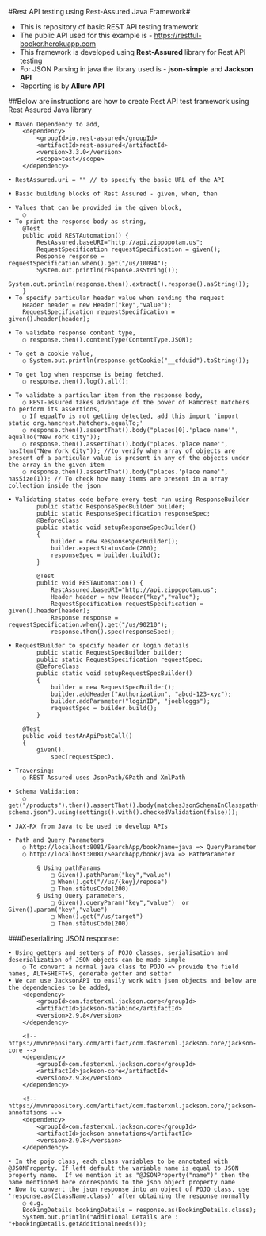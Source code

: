 #Rest API testing using Rest-Assured Java Framework#

- This is repository of basic REST API testing framework
- The public API used for this example is - https://restful-booker.herokuapp.com
- This framework is developed using **Rest-Assured** library for Rest API testing
- For JSON Parsing in java the library used is - **json-simple** and **Jackson API**
- Reporting is by **Allure API**

##Below are instructions are how to create Rest API test framework using Rest Assured Java library

	• Maven Dependency to add,
		<dependency>
		    <groupId>io.rest-assured</groupId>
		    <artifactId>rest-assured</artifactId>
		    <version>3.3.0</version>
		    <scope>test</scope>
		</dependency>
		
	• RestAssured.uri = "" // to specify the basic URL of the API

	• Basic building blocks of Rest Assured - given, when, then
	
	• Values that can be provided in the given block,
		○ 
	• To print the response body as string,
		@Test
		public void RESTAutomation() {
			RestAssured.baseURI="http://api.zippopotam.us";
			RequestSpecification requestSpecification = given();
			Response response = requestSpecification.when().get("/us/10094");
			System.out.println(response.asString());
			System.out.println(response.then().extract().response().asString());
		}
	• To specify particular header value when sending the request
		Header header = new Header("key","value");
		RequestSpecification requestSpecification = given().header(header);
				
	• To validate response content type,
		○ response.then().contentType(ContentType.JSON);
	
	• To get a cookie value,
		○ System.out.println(response.getCookie("__cfduid").toString());
	
	• To get log when response is being fetched,
		○ response.then().log().all();
	
	• To validate a particular item from the response body,
		○ REST-assured takes advantage of the power of Hamcrest matchers to perform its assertions,
		○ If equalTo is not getting detected, add this import 'import static org.hamcrest.Matchers.equalTo;'
		○ response.then().assertThat().body("places[0].'place name'", equalTo("New York City"));
		○ response.then().assertThat().body("places.'place name'", hasItem("New York City")); //to verify when array of objects are present of a particular value is present in any of the objects under the array in the given item
		○ response.then().assertThat().body("places.'place name'", hasSize(1)); // To check how many items are present in a array collection inside the json
		
	• Validating status code before every test run using ResponseBuilder
		    public static ResponseSpecBuilder builder;
		    public static ResponseSpecification responseSpec;
		    @BeforeClass
		    public static void setupResponseSpecBuilder()
		    {
		        builder = new ResponseSpecBuilder();
		        builder.expectStatusCode(200);
		        responseSpec = builder.build();
		    }
			
			@Test
			public void RESTAutomation() {
				RestAssured.baseURI="http://api.zippopotam.us";
				Header header = new Header("key","value");
				RequestSpecification requestSpecification = given().header(header);
				Response response = requestSpecification.when().get("/us/90210");
				response.then().spec(responseSpec);
	
	• RequestBuilder to specify header or login details
		    public static RequestSpecBuilder builder;
		    public static RequestSpecification requestSpec;
		    @BeforeClass
		    public static void setupRequestSpecBuilder()
		    {
		        builder = new RequestSpecBuilder();
		        builder.addHeader("Authorization", "abcd-123-xyz");
		        builder.addParameter("loginID", "joebloggs");
		        requestSpec = builder.build();
		    }
		
		@Test
		public void testAnApiPostCall()
		{
		    given().
		        spec(requestSpec).
	
	• Traversing:
		○ REST Assured uses JsonPath/GPath and XmlPath 

	• Schema Validation:
		○ get("/products").then().assertThat().body(matchesJsonSchemaInClasspath("products-schema.json").using(settings().with().checkedValidation(false)));
	
	• JAX-RX from Java to be used to develop APIs

	• Path and Query Parameters
		○ http://localhost:8081/SearchApp/book?name=java => QueryParameter
		○ http://localhost:8081/SearchApp/book/java => PathParameter
		
			§ Using pathParams
				□ Given().pathParam("key","value")
				□ When().get("//us/{key}/repose")
				□ Then.statusCode(200)
			§ Using Query parameters,
				□ Given().queryParam("key","value")  or Given().param("key","value")
				□ When().get("/us/target")
				□ Then.statusCode(200)

###Deserializing JSON response:
		
	• Using getters and setters of POJO classes, serialisation and deserialization of JSON objects can be made simple
		○ To convert a normal java class to POJO => provide the field names, ALT+SHIFT+S, generate getter and setter
	• We can use JacksonAPI to easily work with json objects and below are the dependencies to be added,
		<dependency>
		    <groupId>com.fasterxml.jackson.core</groupId>
		    <artifactId>jackson-databind</artifactId>
		    <version>2.9.8</version>
		</dependency>
		
		<!-- https://mvnrepository.com/artifact/com.fasterxml.jackson.core/jackson-core -->
		<dependency>
		    <groupId>com.fasterxml.jackson.core</groupId>
		    <artifactId>jackson-core</artifactId>
		    <version>2.9.8</version>
		</dependency>
		
		<!-- https://mvnrepository.com/artifact/com.fasterxml.jackson.core/jackson-annotations -->
		<dependency>
		    <groupId>com.fasterxml.jackson.core</groupId>
		    <artifactId>jackson-annotations</artifactId>
		    <version>2.9.8</version>
		</dependency>
	
	• In the pojo class, each class variables to be annotated with @JSONProperty. If left default the variable name is equal to JSON property name.  If we mention it as "@JSONProperty("name")" then the name mentioned here corresponds to the json object property name
	• Now to convert the json response into an object of POJO class, use 'response.as(ClassName.class)' after obtaining the response normally
		○ e.g. 
		BookingDetails bookingDetails = response.as(BookingDetails.class);
		System.out.println("Additional Details are : "+bookingDetails.getAdditionalneeds());


